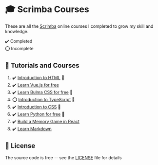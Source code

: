 # :mortar_board: Scrimba Courses

These are all the [Scrimba][scrimba] online courses I completed to grow my skill and knowledge.

:heavy_check_mark: Completed  
:o: Incomplete

## :beginner: Tutorials and Courses

1. :heavy_check_mark: [Introduction to HTML](https://scrimba.com/introduction-to-html-c02e) :link:
2. :heavy_check_mark: [Learn Vue.js for free](learn-vuejs-for-free/)
3. :heavy_check_mark: [Learn Bulma CSS for free](https://scrimba.com/learn-bulma-css-c023) :link:
4. :o: [Introduction to TypeScript](https://scrimba.com/learn/intrototypescript) :link:
5. :heavy_check_mark: [Introduction to CSS](https://scrimba.com/introduction-to-css-c022) :link:
6. :heavy_check_mark: [Learn Python for free](https://scrimba.com/learn-python-c03) :link:
7. :heavy_check_mark: [Build a Memory Game in React](https://scrimba.com/memory-game-in-react-c0a3odsk39)
8. :heavy_check_mark: [Learn Markdown](https://scrimba.com/learn-markdown-c01j)

## :page_with_curl: License

The source code is free -- see the [LICENSE](LICENSE) file for details

[scrimba]: https://scrimba.com/
